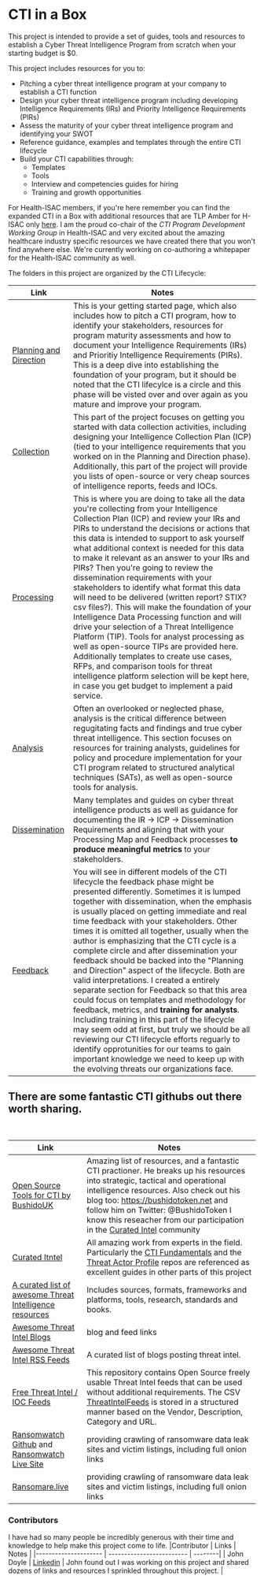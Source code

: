 # CTI in a Box

This project is intended to provide a set of guides, tools and resources to establish a Cyber Threat Intelligence Program from scratch when your starting budget is $0.

This project includes resources for you to:
- Pitching a cyber threat intelligence program at your company to establish a CTI function
- Design your cyber threat intelligence program including developing Intelligence Requirements (IRs) and Priority Intelligence Requirements (PIRs)
- Assess the maturity of your cyber threat intelligence program and identifying your SWOT
- Reference guidance, examples and templates through the entire CTI lifecycle
- Build your CTI capabilities through:
  - Templates
  - Tools
  - Interview and competencies guides for hiring
  - Training and growth opportunities


For Health-ISAC members, if you're here remember you can find the expanded CTI in a Box with additional resources that are TLP Amber for H-ISAC only [here](https://health-isac.cyware.com/webapp/user/doc-library/76709acf-8a78-4752-b4bb-c7e5c4988983). I am the proud co-chair of the *CTI Program Development Working Group* in Health-ISAC and very excited about the amazing healthcare industry specific resources we have created there that you won't find anywhere else. We're currently working on co-authoring a whitepaper for the Health-ISAC community as well.

The folders in this project are organized by the CTI Lifecycle:



 | Link                                                         | Notes                                                        |
 | ------------------------------------------------------------ | ------------------------------------------------------------ |
 | [Planning and Direction](https://github.com/cybershujin/CTIinaBox/tree/main/1.%20Planning%20and%20Direction) | This is your getting started page, which also includes how to pitch a CTI program, how to identify your stakeholders, resources for program maturity assessments and how to document your Intelligence Requirements (IRs) and Prioritiy Intelligence Requirements (PIRs). This is a deep dive into establishing the foundation of your program, but it should be noted that the CTI lifecylce is a circle and this phase will be visted over and over again as you mature and improve your program. |
| [Collection](https://github.com/cybershujin/CTIinaBox/tree/main/2.%20Collection)            | This part of the project focuses on getting you started with data collection activities, including designing your Intelligence Collection Plan (ICP) (tied to your intelligence requirements that you worked on in the Planning and Direction phase). Additionally, this part of the project will provide you lists of open-source or very cheap sources of intelligence reports, feeds and IOCs. |
|[Processing](https://github.com/cybershujin/CTIinaBox/tree/main/3.%20Processing) | This is where you are doing to take all the data you're collecting from your Intelligence Collection Plan (ICP) and review your IRs and PIRs to understand the decisions or actions that this data is intended to support to ask yourself what additional context is needed for this data to make it relevant as an answer to your IRs and PIRs? Then you're going to review the dissemination requirements with your stakeholders to identify what format this data will need to be delivered (written report? STIX? csv files?). This will make the foundation of your Intelligence Data Processing function and will drive your selection of a Threat Intelligence Platform (TIP). Tools for analyst processing as well as open-source TIPs are provided here. Additionally templates to create use cases, RFPs, and comparison tools for threat intelligence platform selection will be kept here, in case you get budget to implement a paid service. |
| [Analysis](https://github.com/cybershujin/CTIinaBox/tree/main/4.%20Analysis) | Often an overlooked or neglected phase, analysis is the critical difference between regugitating facts and findings and true cyber threat intelligence. This section focuses on resources for training analysts, guidelines for policy and procedure implementation for your CTI program related to structured analytical techniques (SATs), as well as open-source tools for analysis. |
|[Dissemination](https://github.com/cybershujin/CTIinaBox/tree/main/5.%20Dissemination) | Many templates and guides on cyber threat intelligence products as well as guidance for documenting the IR -> ICP -> Dissemination Requirements and aligning that with your Processing Map and Feedback processes **to produce meaningful metrics** to your stakeholders.|
| [Feedback](https://github.com/cybershujin/CTIinaBox/tree/main/6.%20Feedback) | You will see in different models of the CTI lifecycle the feedback phase might be presented differently. Sometimes it is lumped together with dissemination, when the emphasis is usually placed on getting immediate and real time feedback with your stakeholders. Other times it is omitted all together, usually when the author is emphasizing that the CTI cycle is a complete circle and after dissemination your feedback should be backed into the "Planning and Direction" aspect of the lifecycle. Both are valid interpretations. I created a entirely separate section for Feedback so that this area could focus on templates and methodology for feedback, metrics, and **training for analysts**. Including training in this part of the lifecycle may seem odd at first, but truly we should be all reviewing our CTI lifecycle efforts reguarly to identify opprotunities for our teams to gain important knowledge we need to keep up with the evolving threats our organizations face.|

## There are some fantastic CTI githubs out there worth sharing.
<br>

 | Link                                                         | Notes                                                        |
 |-----------------------------| ----------------------------------------------------------------------------------------------------------------------------- |
 | [Open Source Tools for CTI by BushidoUK](https://github.com/BushidoUK/Open-source-tools-for-CTI/tree/master) | Amazing list of resources, and a fantastic CTI practioner. He breaks up his resources into strategic, tactical and operational intelligence resources. Also check out his blog too: https://bushidotoken.net and follow him on Twitter: @BushidoToken I know this reseacher from our participation in the [Curated Intel](https://curatedintel.org/) community | 
 |[Curated Itntel](https://github.com/curated-intel) | All amazing work from experts in the field. Particularly the [CTI Fundamentals](https://github.com/curated-intel/CTI-fundamentals) and the [Threat Actor Profile](https://github.com/curated-intel/Threat-Actor-Profile-Guide) repos are referenced as excellent guides in other parts of this project |
 | [A curated list of awesome Threat Intelligence resources](https://github.com/hslatman/awesome-threat-intelligence) | Includes sources, formats, frameworks and platforms, tools, research, standards and books. |
 | [Awesome Threat Intel Blogs](https://docs.google.com/spreadsheets/d/11ebsrFeCaoSup9V3n01tGw4h8vmlVhyQz0kn2EVHM-M/edit?gid=0#gid=0) | blog and feed links |
 | [Awesome Threat Intel RSS Feeds](https://github.com/thehappydinoa/awesome-threat-intel-rss) | A curated list of blogs posting threat intel. | 
 | [Free Threat Intel / IOC Feeds](https://github.com/Bert-JanP/Open-Source-Threat-Intel-Feeds) | This repository contains Open Source freely usable Threat Intel feeds that can be used without additional requirements.  The CSV [ThreatIntelFeeds](https://github.com/Bert-JanP/Open-Source-Threat-Intel-Feeds/blob/main/ThreatIntelFeeds.csv) is stored in a structured manner based on the Vendor, Description, Category and URL. |
 |[Ransomwatch Github](https://github.com/joshhighet/ransomwatch) and [Ransomwatch Live Site](https://ransomwatch.telemetry.ltd/#/) | providing crawling of ransomware data leak sites and victim listings, including full onion links |
 |[Ransomare.live](https://www.ransomware.live/#/) | providing crawling of ransomware data leak sites and victim listings, including full onion links |
 
 

### Contributors

I have had so many people be incredibly generous with their time and knowledge to help make this project come to life. 
|Contributor | Links | Notes |
|--------------------- | ------------------------- | --------|
| John Doyle | [Linkedin](https://www.linkedin.com/in/john-doyle-a02bab10/) | John found out I was working on this project and shared dozens of links and resources I sprinkled throughout this project. |

